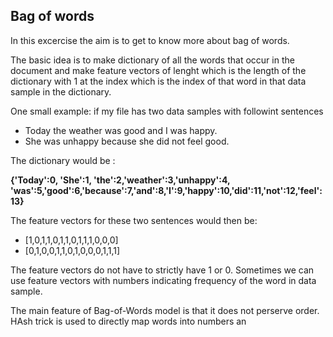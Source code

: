 ## Bag of words

In this excercise the aim is to get to know more about bag of words.

The basic idea is to make dictionary of all the words that occur in the document and make feature vectors of lenght which is the length of the dictionary with 1 at the index
which is the index of that word in that data sample in the dictionary.

One small example:  if my file has two data samples with followint sentences
- Today the weather was good and I was happy.
- She was unhappy because she did not feel good.

The dictionary would be :

**{'Today':0, 'She':1, 'the':2,'weather':3,'unhappy':4, 'was':5,'good':6,'because':7,'and':8,'I':9,'happy':10,'did':11,'not':12,'feel':13}**

The feature vectors for these two sentences would then be:
- [1,0,1,1,0,1,1,0,1,1,1,0,0,0]
- [0,1,0,0,1,1,0,1,0,0,0,1,1,1]

The feature vectors do not have to strictly have 1 or 0. Sometimes we can use feature vectors with numbers indicating frequency of the word in data sample. 

The main feature of Bag-of-Words model is that it does not perserve order.
HAsh trick is used to directly map words into numbers an
